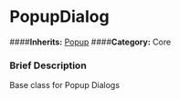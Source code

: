 #  PopupDialog  
####**Inherits:** [Popup](class_popup)
####**Category:** Core

###  Brief Description  
Base class for Popup Dialogs
